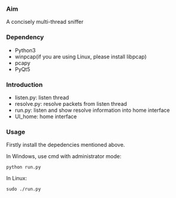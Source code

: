 ### Aim
A concisely multi-thread sniffer
### Dependency
 * Python3  
 * winpcap(if you are using Linux, please install libpcap)  
 * pcapy  
 * PyQt5  
### Introduction
 * listen.py: listen thread  
 * resolve.py: resolve packets from listen thread  
 * run.py: listen and show resolve information into home interface  
 * UI_home: home interface
### Usage
Firstly install the depedencies mentioned above.
  
In Windows, use cmd with administrator mode:

```shell 
python run.py
```
  
In Linux:  

```shell 
sudo ./run.py
```
